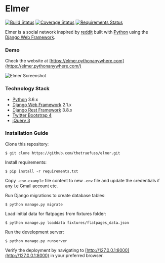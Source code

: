 # Elmer

[![Build Status](https://travis-ci.org/thetruefuss/elmer.svg?branch=master)](https://travis-ci.org/thetruefuss/elmer)
[![Coverage Status](https://coveralls.io/repos/github/thetruefuss/elmer/badge.svg?branch=master)](https://coveralls.io/github/thetruefuss/elmer?branch=master)
[![Requirements Status](https://requires.io/github/thetruefuss/elmer/requirements.svg?branch=master)](https://requires.io/github/thetruefuss/elmer/requirements/?branch=master)

Elmer is a social network inspired by [reddit](https://www.reddit.com/) built with [Python](https://www.python.org/) using the [Django Web Framework](https://www.djangoproject.com/).

### Demo

Check the website at [https://elmer.pythonanywhere.com](https://elmer.pythonanywhere.com/)

![Elmer Screenshot](https://image.ibb.co/es9ymz/elmer_screenshot.jpg "Elmer Screenshot")

### Technology Stack

* [Python](https://www.python.org/) 3.6.x
* [Django Web Framework](https://www.djangoproject.com/) 2.1.x
* [Django Rest Framework](http://www.django-rest-framework.org/) 3.8.x
* [Twitter Bootstrap 4](https://getbootstrap.com/docs/4.0/getting-started/introduction/)
* [jQuery 3](https://api.jquery.com/)

### Installation Guide

Clone this repository:

```shell
$ git clone https://github.com/thetruefuss/elmer.git
```

Install requirements:

```shell
$ pip install -r requirements.txt
```

Copy `.env.example` file content to new `.env` file and update the credentials if any i.e Gmail account etc.

Run Django migrations to create database tables:

```shell
$ python manage.py migrate
```

Load initial data for flatpages from fixtures folder:

```shell
$ python manage.py loaddata fixtures/flatpages_data.json
```

Run the development server:

```shell
$ python manage.py runserver
```

Verify the deployment by navigating to [http://127.0.0.1:8000](http://127.0.0.1:8000) in your preferred browser.
